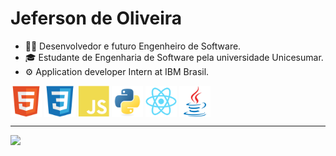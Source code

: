 <h1> Jeferson de Oliveira</h1>
<ul>
  <li> 👨‍💻 Desenvolvedor e futuro Engenheiro de Software.</li>
  <li> 🎓 Estudante de Engenharia de Software pela universidade Unicesumar.</li>
  <li> ⚙️ Application developer Intern at IBM Brasil. </li>
</ul>  
<div style="display: inline_block">
  <img align="center" alt="html" height="50" width="50" src="https://raw.githubusercontent.com/devicons/devicon/master/icons/html5/html5-original.svg">
  <img align="center" alt="css" height="50" width="50" src="https://raw.githubusercontent.com/devicons/devicon/master/icons/css3/css3-original.svg">
  <img align="center" alt="javascript" height="50" width="50" src="https://raw.githubusercontent.com/devicons/devicon/master/icons/javascript/javascript-plain.svg">
  <img align="center" alt="python" height="50" width="50" src="https://raw.githubusercontent.com/devicons/devicon/master/icons/python/python-original.svg">
  <img align="center" alt="react" height="50" width="50" src="https://raw.githubusercontent.com/devicons/devicon/master/icons/react/react-original.svg">
  <img align="center" alt="java" height="50" width="50" src="https://raw.githubusercontent.com/devicons/devicon/master/icons/java/java-original.svg" />
<br/>
<hr />
  <img height="180em" src="https://github-readme-stats.vercel.app/api/top-langs/?username=jefoli&layout=compact&title_color=778899&text_color=008B8B&hide=java&bg_color=FFF&text_bold=900&count_private=true"/>



  

  

